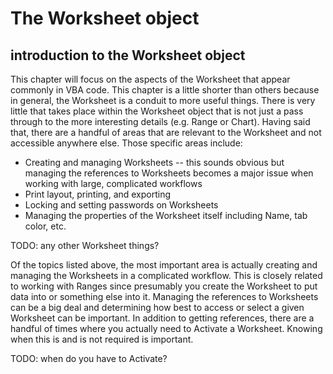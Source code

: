 # The Worksheet object

## introduction to the Worksheet object

This chapter will focus on the aspects of the Worksheet that appear commonly in VBA code.  This chapter is a little shorter than others because in general, the Worksheet is a conduit to more useful things.  There is very little that takes place within the Worksheet object that is not just a pass through to the more interesting details (e.g. Range or Chart). Having said that, there are a handful of areas that are relevant to the Worksheet and not accessible anywhere else.  Those specific areas include:

* Creating and managing Worksheets -- this sounds obvious but managing the references to Worksheets becomes a major issue when working with large, complicated workflows
* Print layout, printing, and exporting
* Locking and setting passwords on Worksheets
* Managing the properties of the Worksheet itself including Name, tab color, etc.

TODO: any other Worksheet things?

Of the topics listed above, the most important area is actually creating and managing the Worksheets in a complicated workflow.  This is closely related to working with Ranges since presumably you create the Worksheet to put data into or something else into it.  Managing the references to Worksheets can be a big deal and determining how best to access or select a given Worksheet can be important.  In addition to getting references, there are a handful of times where you actually need to Activate a Worksheet. Knowing when this is and is not required is important.

TODO: when do you have to Activate?
